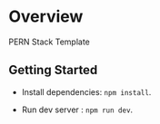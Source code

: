 # Overview

PERN Stack Template

## Getting Started

- Install dependencies: `npm install`.

- Run dev server : `npm run dev`.
